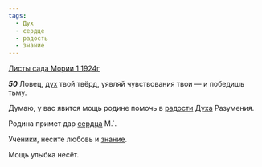 ```yaml
---
tags:
  - Дух
  - сердце
  - радость
  - знание
---
```


[Листы сада Мории 1 1924г](https://127.0.0.1:4002/agni/1924)

___50___
Ловец, [дух](../../../tags/#Дух) твой твёрд, уявляй чувствования твои — и победишь тьму.   

Думаю, у вас явится мощь родине помочь в [радости](../../../tags/#радость) [Духа](../../../tags/#Дух) Разумения.   

Родина примет дар [сердца](../../../tags/#сердце) М.˙.   

Ученики, несите любовь и [знание](../../../tags/#знание).   

Мощь улыбка несёт.   

